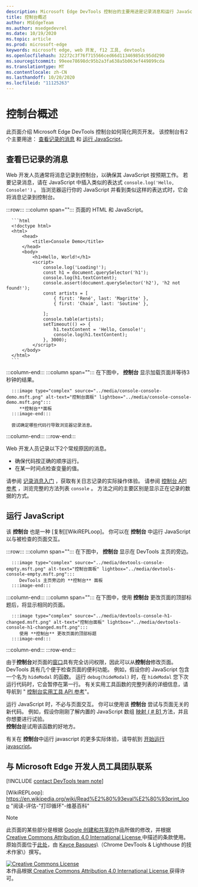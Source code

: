 ```yaml
---
description: Microsoft Edge DevTools 控制台的主要用途是记录消息和运行 JavaScript。
title: 控制台概述
author: MSEdgeTeam
ms.author: msedgedevrel
ms.date: 10/19/2020
ms.topic: article
ms.prod: microsoft-edge
keywords: microsoft edge, web 开发, f12 工具, devtools
ms.openlocfilehash: 32272c3f76f715566ced66d11346985dc95dd290
ms.sourcegitcommit: 99eee78698dc95b2a3fa638a5b063ef449899cda
ms.translationtype: MT
ms.contentlocale: zh-CN
ms.lasthandoff: 10/20/2020
ms.locfileid: "11125263"
---
```

<!-- Copyright Kayce Basques 

   Licensed under the Apache License, Version 2.0 (the "License");
   you may not use this file except in compliance with the License.
   You may obtain a copy of the License at

       https://www.apache.org/licenses/LICENSE-2.0

   Unless required by applicable law or agreed to in writing, software
   distributed under the License is distributed on an "AS IS" BASIS,
   WITHOUT WARRANTIES OR CONDITIONS OF ANY KIND, either express or implied.
   See the License for the specific language governing permissions and
   limitations under the License.  -->

# 控制台概述  

  

此页面介绍 Microsoft Edge DevTools 控制台如何简化网页开发。  该控制台有2个主要用途： [查看记录的消息](#viewing-logged-messages) 和 [运行 JavaScript](#running-javascript)。  

## 查看已记录的消息  

Web 开发人员通常将消息记录到控制台，以确保其 JavaScript 按预期工作。  若要记录消息，请在 JavaScript 中插入类似的表达式 `console.log('Hello, Console!')` 。  当浏览器运行你的 JavaScript 并看到类似这样的表达式时，它会将消息记录到控制台。  

:::row:::
   :::column span="":::
      页面的 HTML 和 JavaScript。  
      
      ```html
      <!doctype html>
      <html>
          <head>
              <title>Console Demo</title>
          </head>
          <body>
              <h1>Hello, World!</h1>
              <script>
                  console.log('Loading!');
                  const h1 = document.querySelector('h1');
                  console.log(h1.textContent);
                  console.assert(document.querySelector('h2'), 'h2 not found!');
                  const artists = [
                      { first: 'René', last: 'Magritte' },
                      { first: 'Chaim', last: 'Soutine' },
                        
                  ];
                  console.table(artists);
                  setTimeout(() => {
                      h1.textContent = 'Hello, Console!';
                      console.log(h1.textContent);
                  }, 3000);
              </script>
          </body>
      </html>
      ```  
   :::column-end:::
   :::column span="":::
      在下图中， **控制台** 显示加载页面并等待3秒钟的结果。  
      
      :::image type="complex" source="../media/console-console-demo.msft.png" alt-text="控制台面板" lightbox="../media/console-console-demo.msft.png":::
         **控制台**面板  
      :::image-end:::  
      
      尝试确定哪些代码行导致浏览器记录消息。  
   :::column-end:::
:::row-end:::  

Web 开发人员记录以下2个常规原因的消息。  

*   确保代码按正确的顺序运行。  
*   在某一时间点检查变量的值。  

请参阅 [记录消息入门][DevtoolsConsoleLoggingMessages] ，获取有关日志记录的实际操作体验。  请参阅 [控制台 API 参考][DevToolsConsoleAPI] ，浏览完整的方法列表 `console` 。  方法之间的主要区别是显示正在记录的数据的方式。  

## 运行 JavaScript  

该 **控制台** 也是一种 [复制][WikiREPLoop]。  你可以在 **控制台** 中运行 JavaScript 以与被检查的页面交互。   

:::row:::
   :::column span="":::
      在下图中， **控制台** 显示在 DevTools 主页的旁边。  
      
      :::image type="complex" source="../media/devtools-console-empty.msft.png" alt-text="控制台面板" lightbox="../media/devtools-console-empty.msft.png":::
         DevTools 主页旁边的 **控制台** 面板  
      :::image-end:::  
   :::column-end:::
   :::column span="":::
      在下图中，使用 **控制台** 更改页面的顶部标题后，将显示相同的页面。
      
      :::image type="complex" source="../media/devtools-console-h1-changed.msft.png" alt-text="控制台面板" lightbox="../media/devtools-console-h1-changed.msft.png":::
         使用 **控制台** 更改页面的顶部标题  
      :::image-end:::  
   :::column-end:::
:::row-end:::

由于**控制台**对页面的[窗口][MDNWindow]具有完全访问权限，因此可以从**控制台**修改页面。  DevTools 具有几个便于检查页面的便利功能。  例如，假设你的 JavaScript 包含一个名为 `hideModal` 的函数。  运行 `debug(hideModal)` 时，在 `hideModal` 您下次运行代码时，它会暂停在第一行。  有关实用工具函数的完整列表的详细信息，请导航到 " [控制台实用工具 API 参考][DevtoolsConsoleUtilitiesDebug]"。  

运行 JavaScript 时，不必与页面交互。  你可以使用该 **控制台** 尝试与页面无关的新代码。  例如，假设你刚刚了解内置的 JavaScript 数组 [映射 ( # B1 ][MDNMap] 方法，并且你想要进行试验。  
**控制台**是试用该函数的好地方。  

有关在 **控制台**中运行 javascript 的更多实际体验，请导航到 [开始运行 javascript][DevtoolsConsoleRunningJavascript]。  

## 与 Microsoft Edge 开发人员工具团队联系  

[!INCLUDE [contact DevTools team note](../includes/contact-devtools-team-note.md)]  

<!-- links -->  

[DevToolsConsoleAPI]: ./api.md "控制台 API 参考 |Microsoft 文档"  
[DevtoolsConsoleLoggingMessages]: ./log.md "在控制台中记录邮件的入门 |Microsoft 文档"  
[DevtoolsConsoleRunningJavascript]: ./javascript.md "开始在控制台中运行 JavaScript |Microsoft 文档"  
[DevtoolsConsoleUtilitiesDebug]: ./utilities.md#debug "调试-控制台实用工具 API 参考 |Microsoft 文档"  

[MDNMap]: https://developer.mozilla.org/docs/Web/JavaScript/Reference/Global_Objects/Array/map " ( # A1 | 的数组MDN"  
[MDNWindow]: https://developer.mozilla.org/docs/Web/API/Window "窗口 |MDN"  

[WikiREPLoop]: https://en.wikipedia.org/wiki/Read%E2%80%93eval%E2%80%93print_loop "阅读-评估-"打印循环"-维基百科"  

> [!NOTE]
> 此页面的某些部分是根据 [Google 创建和共享的][GoogleSitePolicies]作品所做的修改，并根据[ Creative Commons Attribution 4.0 International License ][CCA4IL]中描述的条款使用。  
> 原始页面位于[此处](https://developers.google.com/web/tools/chrome-devtools/console/index)，由 [Kayce Basques][KayceBasques]\（Chrome DevTools \& Lighthouse 的技术作家\）撰写。  

[![Creative Commons License][CCby4Image]][CCA4IL]  
本作品根据[ Creative Commons Attribution 4.0 International License ][CCA4IL]获得许可。  

[CCA4IL]: https://creativecommons.org/licenses/by/4.0  
[CCby4Image]: https://i.creativecommons.org/l/by/4.0/88x31.png  
[GoogleSitePolicies]: https://developers.google.com/terms/site-policies  
[KayceBasques]: https://developers.google.com/web/resources/contributors/kaycebasques  
